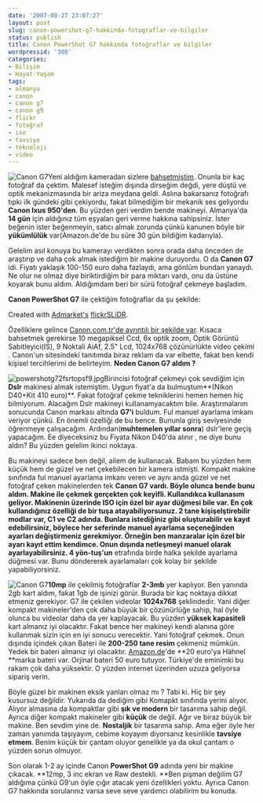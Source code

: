 ```yaml
---
date: '2007-08-27 23:07:27'
layout: post
slug: canon-powershot-g7-hakkinda-fotograflar-ve-bilgiler
status: publish
title: Canon PowerShot G7 hakkında fotoğraflar ve bilgiler
wordpressid: '308'
categories:
- Bilişim
- Hayat-Yaşam
tags:
- almanya
- canon
- canon g7
- canon g9
- flickr
- fotoğraf
- iso
- tavsiye
- teknoloji
- video
---
```


![Canon G7](http://arsln.org/image/powershotg7bsrtopxp9.jpg)Yeni aldığım kameradan sizlere [bahsetmiştim](http://arsln.org/almanyadan-selamlar-ve-canon-ixus-950-is/). Onunla bir kaç fotoğraf da çektim. Malesef isteğim dışında dirseğim değdi, yere düştü ve optik mekanizmasında bir ariza meydana geldi. Aslına bakarsanız fotoğrafı tıpkı ilk gündeki gibi çekiyordu, fakat bilmediğim bir mekanik ses geliyordu **Canon Ixus 950'den**. Bu yüzden geri verdim bende makineyi. Almanya'da **14 gün** için aldığınız tüm eşyaları geri verme hakkına sahipsiniz. İster beğenin ister beğenmeyin, satıcı almak zorunda çünkü kanunen böyle bir **yükümlülük** var(Amazon.de'de bu süre 30 gün bildiğim kadarıyla). 

Gelelim asıl konuya bu kamerayı verdikten sonra orada daha önceden de araştırıp ve daha çok almak istediğim bir makine duruyordu. O da **Canon G7** idi. Fiyatı yaklaşık 100-150 euro daha fazlaydı, ama gönlüm bundan yanaydı. Ne olur ne olmaz diye biriktirdiğim bir para miktarı vardı, onu da üstüne koyarak bunu aldım. Aldığımdam beri bir sürü fotoğraf çekmeye başladım. 

**Canon PowerShot G7** ile çektiğim fotoğraflar da şu şekilde:

  
Created with [Admarket's](http://www.admarket.se) [flickrSLiDR](http://flickrslidr.com).

Özelliklere gelince [Canon.com.tr'de ayrıntılı bir şekilde var](http://www.canon.com.tr/product.aspx?prID=f3fhLXBWjKQ=&catID=mrlT3s/NnOg=). Kısaca bahsetmek gerekirse 10 megapiksel Ccd, 6x optik zoom, Optik Görüntü Sabitleyici(IS), 9 Noktali AiAf, 2.5" Lcd, 1024x768 çözünürlükte video çekimi . Canon'un sitesindeki tanıtımda biraz reklam da var elbette, fakat ben kendi kişisel tercihlerimi de belirteyim. **Neden Canon G7 aldım ?**

![powershotg72fsrtopsf9.jpg](http://arsln.org/image/powershotg72fsrtopsf9.jpg)Birincisi fotoğraf çekmeyi çok sevdiğim için **Dslr** makinesi almak istemiştim. Uygun fiyat'a da bulmuştum**(Nikon D40+Kit 410 euro)**. Fakat fotoğraf çekme tekniklerini hemen hemen hiç bilmiyorum. Alacağım Dslr makineyi kullanamyacaktım bile. Araştırmalarım sonucunda Canon markası altında **G7'i** buldum.  Ful manuel ayarlama imkanı veriyor çünkü. En önemli özelliği de bu bence. Bununla giriş seviyesinde öğrenmeye çalışacağım. Ardından(**muhtemelen yıllar sonra**) dslr'lere geçiş yapacağım. Ee diyeceksiniz bu Fiyata Nikon D40'da alınır , ne diye bunu aldın? Bu yüzden gelelim ikinci noktaya.

Bu makineyi sadece ben değil, ailem de kullanacak. Babam bu yüzden hem küçük hem de güzel ve net çekebilecen bir kamera istmişti.  Kompakt makine sınıfında ful manuel ayarlama imkanı veren ve aynı anda güzel ve net fotoğraf çeken makinelerden tek **Canon G7 **vardı. Böyle olunca bende bunu aldım. Makine ile çekmek gerçekten çok keyifli. Kullandıkca kullanasım geliyor. Makinenin üzerinde **ISO** için özel bir ayar düğmesi bile var. En çok kullandığınız özelliği de bir tuşa **atayabiliyorsunuz**. 2 tane kişişelştirebilir modlar var, **C1 ve C2 adında**. Bunlara istediğiniz gibi oluşturabilir ve kayıt edebilirsiniz, böylece her seferinde manuel ayarlama seçeneğinden ayarları değiştirmeniz gerekmiyor. Örneğin ben manzaralar için özel bir ayarı kayıt ettim kendimce. Onun dışında netleşmeyi manuel olarak ayarlayabilirsiniz.** 4 yön-tuş'un** etrafında birde halka şekilde ayarlama düğmesi var. Bunu döndererek ayarlamaları çok kolay bir şekilde yapabiliyorsiniz.

![Canon G7](http://arsln.org/image/powershotg74fslch3.jpg)**10mp** ile çekilmiş fotoğraflar **2-3mb** yer kaplıyor. Ben yanında 2gb kart aldım, fakat 1gb de işinizi görür. Burada bir kaç noktaya dikkat etmeniz gerekiyor. G7 ile çekilen videolar **1024x768** şeklindedir. Yani diğer kompakt makineler'den çok daha büyük bir çözünürlüğe sahip, hal öyle olunca bu videolar daha da yer kaplayacak. Bu yüzden **yüksek kapasiteli** kart almanız iyi olacaktır. Fakat bence her makineyi kendi alanına göre kullanmak sizin için en iyi sonucu verecektir. Yani fotoğraf çekmek. Onun dışında içindek çıkan Bateri ile **200-250 tane resim** çekmeniz mümkün. Yedek bir bateri almanız iyi olacaktır. [Amazon.de](http://www.amazon.de)'de **20 euro'ya Hähnel **marka bateri var. Orjinal bateri 50 euro tutuyor. Türkiye'de eminimki bu rakam çok daha yüksektir. O yüzden internet üzerinden uzuza geliyorsa  sipariş verin. 

Böyle güzel bir makinen eksik yanları olmaz mı ? Tabi ki. Hiç bir şey kusursuz değildir. Yukarıda da dediğim gibi Komapkt sınıfında yerini alıyor. Alıyor almasına da kompaktlar gibi **şık ve modern** bir tasarıma sahip değil. Ayrıca diğer kompakt makineler gibi **küçük** de değil. Ağır ve biraz büyük bir makine. Ben sevdim yine de. **Nostaljik** bir tasarıma sahip. Ama eğer öyle her zaman yanımda taşıyayım, cebime koyayım diyorsanız kesinlikle **tavsiye etmem**. Benim küçük bir çantam oluyor genelikle ya da okul çantam o yüzden sorun olmuyor. 

Son olarak 1-2 ay içinde Canon **PowerShot G9** adında yeni bir makine çıkacak. **12mp, 3 inc ekran ve Raw destekli. **Ben pişman değilim G7 aldığıma çünkü G9'un öyle çığır atacak yeni özellikleri yoktu. Ayrıca Canon G7 hakkında sorularınız varsa seve seve yardımcı olabilirim bu konuda. 


